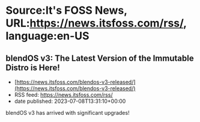 # Source:It's FOSS News, URL:https://news.itsfoss.com/rss/, language:en-US

## blendOS v3: The Latest Version of the Immutable Distro is Here!
 - [https://news.itsfoss.com/blendos-v3-released/](https://news.itsfoss.com/blendos-v3-released/)
 - RSS feed: https://news.itsfoss.com/rss/
 - date published: 2023-07-08T13:31:10+00:00

blendOS v3 has arrived with significant upgrades!


